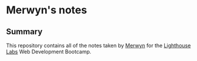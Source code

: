 # Merwyn's notes
## Summary 

This repository contains all of the notes taken by [Merwyn](https://github.com/merwynpgithub) for the [Lighthouse Labs](https://www.lighthouselabs.ca/) Web Development Bootcamp.